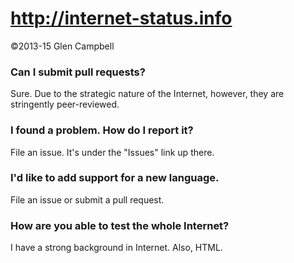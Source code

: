 http://internet-status.info
===========================

&copy;2013-15 Glen Campbell

### Can I submit pull requests?

Sure. Due to the strategic nature of the Internet, however, they are
stringently peer-reviewed.

### I found a problem. How do I report it?

File an issue. It's under the "Issues" link up there.

### I'd like to add support for a new language.

File an issue or submit a pull request.

### How are you able to test the whole Internet?

I have a strong background in Internet. Also, HTML.
